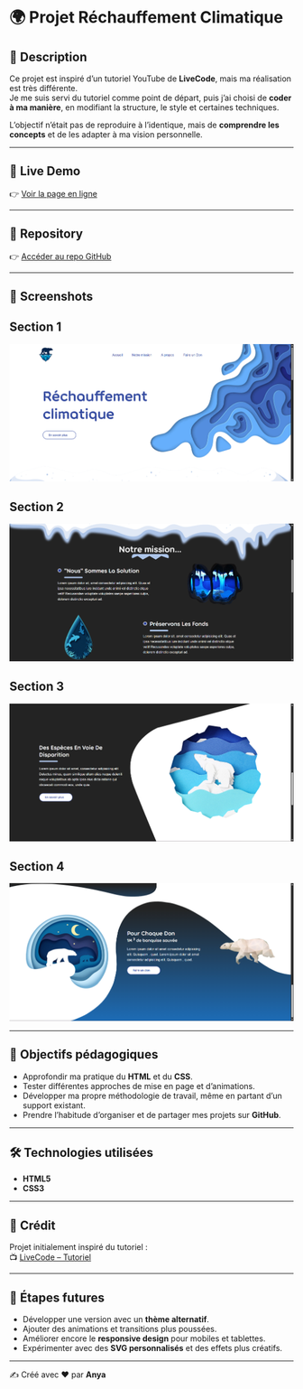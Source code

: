 # 🌍 Projet Réchauffement Climatique

## 📖 Description

Ce projet est inspiré d’un tutoriel YouTube de **LiveCode**, mais ma réalisation est très différente.  
Je me suis servi du tutoriel comme point de départ, puis j’ai choisi de **coder à ma manière**, en modifiant la structure, le style et certaines techniques.

L’objectif n’était pas de reproduire à l’identique, mais de **comprendre les concepts** et de les adapter à ma vision personnelle.

---

## 🚀 Live Demo

👉 [Voir la page en ligne](https://anya-git.github.io/rechauffement-climatique/)

---

## 📂 Repository

👉 [Accéder au repo GitHub](https://github.com/AnYa-git/rechauffement-climatique)

---

## 📸 Screenshots

## Section 1
![Preview du projet](images/screenshot1.png) 
## Section 2
![Preview du projet](images/screenshot2.png)  
## Section 3
![Preview du projet](images/screenshot3.png)  
## Section 4
![Preview du projet](images/screenshot4.png)

---

## 🎯 Objectifs pédagogiques

- Approfondir ma pratique du **HTML** et du **CSS**.
- Tester différentes approches de mise en page et d’animations.
- Développer ma propre méthodologie de travail, même en partant d’un support existant.
- Prendre l’habitude d’organiser et de partager mes projets sur **GitHub**.

---

## 🛠️ Technologies utilisées

- **HTML5**
- **CSS3**

---

## 🙏 Crédit

Projet initialement inspiré du tutoriel :  
📺 [LiveCode – Tutoriel](https://youtu.be/4eT9X64n8XU?si=XLXkL0x19gePvQkB)

---

## 🔮 Étapes futures

- Développer une version avec un **thème alternatif**.
- Ajouter des animations et transitions plus poussées.
- Améliorer encore le **responsive design** pour mobiles et tablettes.
- Expérimenter avec des **SVG personnalisés** et des effets plus créatifs.

---

✍️ Créé avec ❤️ par **Anya**

